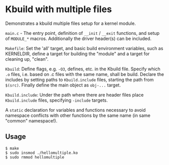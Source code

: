 # Kbuild with multiple files

Demonstrates a kbuild multiple files setup for a kernel module.  

`main.c` - The entry point, definition of `__init` / `__exit` functions,
and setup of `MODULE_*` macros. Additionally the driver header(s) can be
included.  

`Makefile`: Set the 'all' target, and basic build environment
variables, such as KERNELDIR, define a target for building the
"module" and a target for cleaning up, "clean".  

`Kbuild`: Define flags, e.g. `-O3`, defines, etc. in the Kbuild
file. Specify which `.o` files, i.e. based on .c files with the same
name, shall be build. Declare the includes by setting paths to
`Kbuild.include` files, starting the path from `$(src)`. Finally define
the main object as `obj-...` target.  

`Kbuild.include`: Under the path where there are header files place
`Kbuild.include` files, specifying `-include` targets.  

A `static` declaration for variables and functions necessary to avoid
namespace conflicts with other functions by the same name (in same
"common" namespace!).  

## Usage

```
$ make
$ sudo insmod ./hellomultiple.ko
$ sudo rmmod hellomultiple
```

